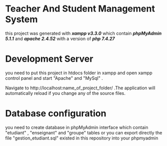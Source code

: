 # Teacher And Student Management System

this project was generated with ***xampp v3.3.0*** which contain ***phpMyAdmin 5.1.1***
and ***apache 2.4.52*** with a version of ***php 7.4.27***

# Development Server 

you need to put this project in htdocs folder in xampp and open xampp control panel and start "Apache" and "MySql" . 

Navigate to http://localhost:name_of_project_folder/ .The application will automatically reload if you change any of the source files.

# Database configuration 

you need to create database in phpMyAdmin interface which contain "etudiant" , "enseignant" and "groupe" tables 
or you can export directly the file "gestion_etudiant.sql" existed in this repository into your phpmyadmin


